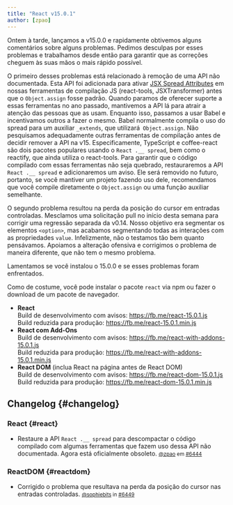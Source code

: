 ```yaml
---
title: "React v15.0.1"
author: [zpao]
---
```


Ontem à tarde, lançamos a v15.0.0 e rapidamente obtivemos alguns comentários sobre alguns problemas. Pedimos desculpas por esses problemas e trabalhamos desde então para garantir que as correções cheguem às suas mãos o mais rápido possível.

O primeiro desses problemas está relacionado à remoção de uma API não documentada. Esta API foi adicionada para ativar [JSX Spread Attributes](/docs/jsx-spread.html) em nossas ferramentas de compilação JS (react-tools, JSXTransformer) antes que o `Object.assign` fosse padrão. Quando paramos de oferecer suporte a essas ferramentas no ano passado, mantivemos a API lá para atrair a atenção das pessoas que as usam. Enquanto isso, passamos a usar Babel e incentivamos outros a fazer o mesmo. Babel normalmente compila o uso do spread para um auxiliar `_extends`, que utilizará` Object.assign`. Não pesquisamos adequadamente outras ferramentas de compilação antes de decidir remover a API na v15. Especificamente, TypeScript e coffee-react são dois pacotes populares usando o `React .__ spread`, bem como o reactify, que ainda utiliza o react-tools. Para garantir que o código compilado com essas ferramentas não seja quebrado, restauraremos a API `React .__ spread` e adicionaremos um aviso. Ele será removido no futuro, portanto, se você mantiver um projeto fazendo uso dele, recomendamos que você compile diretamente o `Object.assign` ou uma função auxiliar semelhante.

O segundo problema resultou na perda da posição do cursor em entradas controladas. Mesclamos uma solicitação pull no início desta semana para corrigir uma regressão separada da v0.14. Nosso objetivo era segmentar os elementos `<option>`, mas acabamos segmentando todas as interações com as propriedades `value`. Infelizmente, não o testamos tão bem quanto pensávamos. Apoiamos a alteração ofensiva e corrigimos o problema de maneira diferente, que não tem o mesmo problema.

Lamentamos se você instalou o 15.0.0 e se esses problemas foram enfrentados.

Como de costume, você pode instalar o pacote `react` via npm ou fazer o download de um pacote de navegador.

* **React**  
  Build de desenvolvimento com avisos: <https://fb.me/react-15.0.1.js>  
  Build reduzida para produção: <https://fb.me/react-15.0.1.min.js>  
* **React com Add-Ons**  
  Build de desenvolvimento com avisos: <https://fb.me/react-with-addons-15.0.1.js>  
  Build reduzida para produção: <https://fb.me/react-with-addons-15.0.1.min.js>  
* **React DOM** (inclua React na página antes de React DOM)  
  Build de desenvolvimento com avisos: <https://fb.me/react-dom-15.0.1.js>  
  Build reduzida para produção: <https://fb.me/react-dom-15.0.1.min.js>  

## Changelog {#changelog}

### React {#react}
- Restaure a API `React .__ spread` para descompactar o código compilado com algumas ferramentas que fazem uso dessa API não documentada. Agora está oficialmente obsoleto.
  <small>[@zpao](https://github.com/zpao) em [#6444](https://github.com/facebook/react/pull/6444)</small>

### ReactDOM {#reactdom}
- Corrigido o problema que resultava na perda da posição do cursor nas entradas controladas. 
  <small>[@sophiebits](https://github.com/sophiebits) in [#6449](https://github.com/facebook/react/pull/6449)</small>

